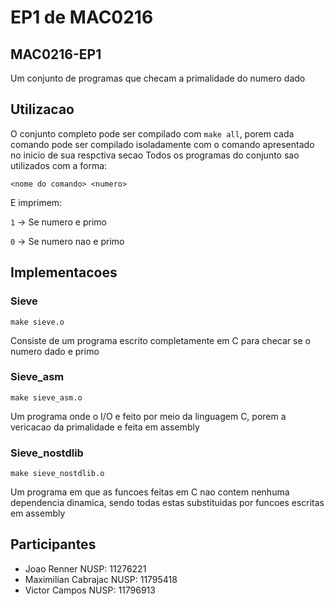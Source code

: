 # EP1 de MAC0216
## MAC0216-EP1

Um conjunto de programas que checam a primalidade do numero dado

## Utilizacao

O conjunto completo pode ser compilado com `make all`, porem cada comando pode ser compilado isoladamente com o comando apresentado no inicio de sua respctiva secao
Todos os programas do conjunto sao utilizados com a forma:

`<nome do comando> <numero>`

E imprimem:

`1` -> Se numero e primo

`0` -> Se numero nao e primo

## Implementacoes

### Sieve

`make sieve.o`

Consiste de um programa escrito completamente em C para checar se o numero dado e primo

### Sieve_asm

`make sieve_asm.o`

Um programa onde o I/O e feito por meio da linguagem C, porem a vericacao da primalidade e feita em assembly

### Sieve_nostdlib

`make sieve_nostdlib.o`

Um programa em que as funcoes feitas em C nao contem nenhuma dependencia dinamica, sendo todas estas substituidas por funcoes escritas em assembly

## Participantes

* Joao Renner NUSP: 11276221
* Maximilian Cabrajac NUSP: 11795418
* Victor Campos NUSP: 11796913
